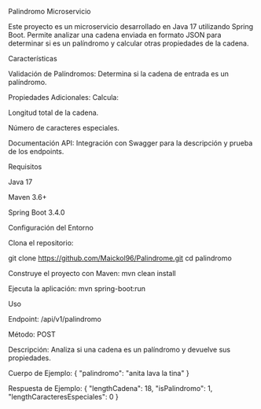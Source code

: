 Palindromo Microservicio

Este proyecto es un microservicio desarrollado en Java 17 utilizando Spring Boot. Permite analizar una cadena enviada en formato JSON para determinar si es un palíndromo y calcular otras propiedades de la cadena.

Características

Validación de Palíndromos: Determina si la cadena de entrada es un palíndromo.

Propiedades Adicionales: Calcula:

Longitud total de la cadena.

Número de caracteres especiales.

Documentación API: Integración con Swagger para la descripción y prueba de los endpoints.

Requisitos

Java 17

Maven 3.6+

Spring Boot 3.4.0

Configuración del Entorno

Clona el repositorio:

git clone https://github.com/Maickol96/Palindrome.git
cd palindromo

Construye el proyecto con Maven:
mvn clean install

Ejecuta la aplicación:
mvn spring-boot:run

Uso

Endpoint: /api/v1/palindromo

Método: POST

Descripción: Analiza si una cadena es un palíndromo y devuelve sus propiedades.

Cuerpo de Ejemplo:
{
  "palindromo": "anita lava la tina"
}

Respuesta de Ejemplo:
{
  "lengthCadena": 18,
  "isPalindromo": 1,
  "lengthCaracteresEspeciales": 0
}
